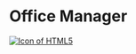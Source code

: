 # Office Manager



<a title="LanguagesUsed" target="_blank" href="#">
    	<img align="center" alt="Icon of HTML5" src="https://skillicons.dev/icons?i=dotnet,cs,rxjs,redux,react,vite,ts,sass,nodejs,figma&theme=light">
  	</a>